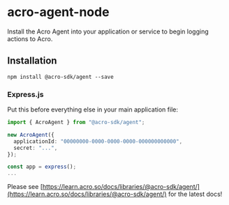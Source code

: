 # acro-agent-node

Install the Acro Agent into your application or service to begin logging actions to Acro.

## Installation

```
npm install @acro-sdk/agent --save
```

### Express.js

Put this before everything else in your main application file:

```typescript {lineNos=inline tabWidth=2}
import { AcroAgent } from "@acro-sdk/agent";

new AcroAgent({
  applicationId: "00000000-0000-0000-0000-000000000000",
  secret: "...",
});

const app = express();
...
```

Please see [https://learn.acro.so/docs/libraries/@acro-sdk/agent/](https://learn.acro.so/docs/libraries/@acro-sdk/agent/) for the latest docs!
